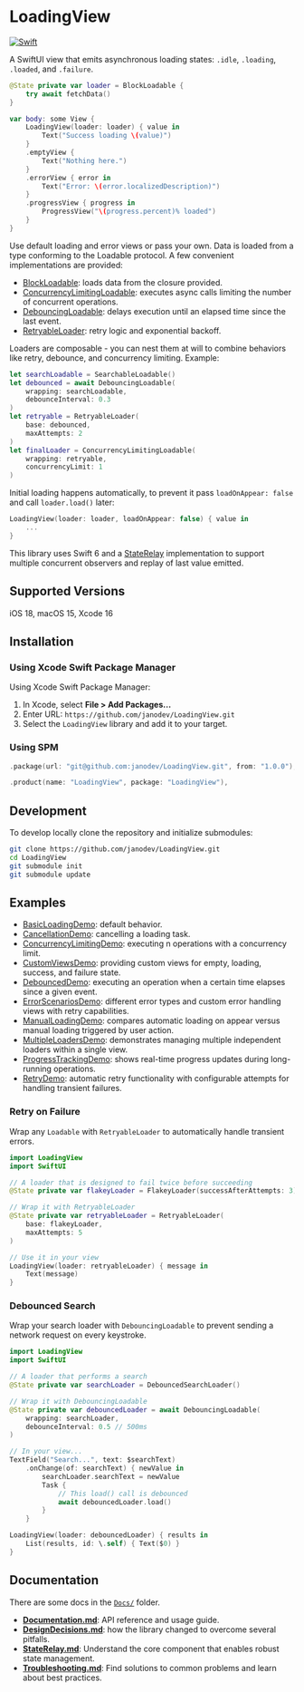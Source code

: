 # LoadingView

[![Swift](https://github.com/janodevorg/LoadingView/actions/workflows/swift.yml/badge.svg)](https://github.com/janodevorg/LoadingView/actions/workflows/swift.yml)

A SwiftUI view that emits asynchronous loading states: `.idle`, `.loading`, `.loaded`, and `.failure`.

```swift
@State private var loader = BlockLoadable {
    try await fetchData()
}

var body: some View {
    LoadingView(loader: loader) { value in
        Text("Success loading \(value)")
    }
    .emptyView {
        Text("Nothing here.")
    }
    .errorView { error in
        Text("Error: \(error.localizedDescription)")
    }
    .progressView { progress in
        ProgressView("\(progress.percent)% loaded")
    }
}
```

Use default loading and error views or pass your own. Data is loaded from a type conforming to the Loadable protocol. A few convenient implementations are provided:

- [BlockLoadable](https://github.com/janodevorg/LoadingView/blob/main/Sources/Main/Extra/BlockLoadable.swift): loads data from the closure provided.
- [ConcurrencyLimitingLoadable](https://github.com/janodev/LoadingView/blob/main/Sources/Main/Extra/ConcurrencyLimitingLoadable.swift): executes async calls limiting the number of concurrent operations.
- [DebouncingLoadable](https://github.com/janodev/LoadingView/blob/main/Sources/Main/Extra/DebouncingLoadable.swift): delays execution until an elapsed time since the last event.
- [RetryableLoader](https://github.com/janodev/LoadingView/blob/main/Sources/Main/Extra/RetryableLoader.swift): retry logic and exponential backoff.

Loaders are composable - you can nest them at will to combine behaviors like retry, debounce, and concurrency limiting. Example:
```swift
let searchLoadable = SearchableLoadable()
let debounced = await DebouncingLoadable(
    wrapping: searchLoadable,
    debounceInterval: 0.3
)
let retryable = RetryableLoader(
    base: debounced,
    maxAttempts: 2
)
let finalLoader = ConcurrencyLimitingLoadable(
    wrapping: retryable,
    concurrencyLimit: 1
)
```

Initial loading happens automatically, to prevent it pass `loadOnAppear: false` and call `loader.load()` later:

```swift
LoadingView(loader: loader, loadOnAppear: false) { value in
    ...
}
```

This library uses Swift 6 and a [StateRelay](https://github.com/janodev/LoadingView/blob/main/Sources/Main/StateRelay.swift) implementation to support multiple concurrent observers and replay of last value emitted.

## Supported Versions

iOS 18, macOS 15, Xcode 16

## Installation

### Using Xcode Swift Package Manager

Using Xcode Swift Package Manager:

1. In Xcode, select **File > Add Packages...**
2. Enter URL: `https://github.com/janodev/LoadingView.git`
3. Select the `LoadingView` library and add it to your target.

### Using SPM
```swift
.package(url: "git@github.com:janodev/LoadingView.git", from: "1.0.0"),

.product(name: "LoadingView", package: "LoadingView"),
```

## Development

To develop locally clone the repository and initialize submodules:

```bash
git clone https://github.com/janodev/LoadingView.git
cd LoadingView
git submodule init
git submodule update
```

## Examples

- [BasicLoadingDemo](https://github.com/janodev/LoadingView/blob/main/Demo/Sources/SwiftUI/Demos/BasicLoadingDemo/BasicLoadingDemo.swift): default behavior.
- [CancellationDemo](https://github.com/janodev/LoadingView/blob/main/Demo/Sources/SwiftUI/Demos/CancellationDemo/CancellationDemo.swift): cancelling a loading task.
- [ConcurrencyLimitingDemo](https://github.com/janodev/LoadingView/blob/main/Demo/Sources/SwiftUI/Demos/ConcurrencyLimitingDemo/ConcurrencyLimitingDemo.swift): executing n operations with a concurrency limit.
- [CustomViewsDemo](https://github.com/janodev/LoadingView/blob/main/Demo/Sources/SwiftUI/Demos/CustomViewsDemo/CustomViewsDemo.swift): providing custom views for empty, loading, success, and failure state.
- [DebouncedDemo](https://github.com/janodev/LoadingView/blob/main/Demo/Sources/SwiftUI/Demos/DebouncedDemo/DebouncedDemo.swift): executing an operation when a certain time elapses since a given event.
- [ErrorScenariosDemo](https://github.com/janodev/LoadingView/blob/main/Demo/Sources/SwiftUI/Demos/ErrorScenariosDemo/ErrorScenariosDemo.swift): different error types and custom error handling views with retry capabilities.
- [ManualLoadingDemo](https://github.com/janodev/LoadingView/blob/main/Demo/Sources/SwiftUI/Demos/ManualLoadingDemo/ManualLoadingDemo.swift): compares automatic loading on appear versus manual loading triggered by user action.
- [MultipleLoadersDemo](https://github.com/janodev/LoadingView/blob/main/Demo/Sources/SwiftUI/Demos/MultipleLoadersDemo/MultipleLoadersDemo.swift): demonstrates managing multiple independent loaders within a single view.
- [ProgressTrackingDemo](https://github.com/janodev/LoadingView/blob/main/Demo/Sources/SwiftUI/Demos/ProgressTrackingDemo/ProgressTrackingDemo.swift): shows real-time progress updates during long-running operations.
- [RetryDemo](https://github.com/janodev/LoadingView/blob/main/Demo/Sources/SwiftUI/Demos/RetryDemo/RetryDemo.swift): automatic retry functionality with configurable attempts for handling transient failures.

### Retry on Failure

Wrap any `Loadable` with `RetryableLoader` to automatically handle transient errors.

```swift
import LoadingView
import SwiftUI

// A loader that is designed to fail twice before succeeding
@State private var flakeyLoader = FlakeyLoader(successAfterAttempts: 3)

// Wrap it with RetryableLoader
@State private var retryableLoader = RetryableLoader(
    base: flakeyLoader,
    maxAttempts: 5
)

// Use it in your view
LoadingView(loader: retryableLoader) { message in
    Text(message)
}
```

### Debounced Search

Wrap your search loader with `DebouncingLoadable` to prevent sending a network request on every keystroke.

```swift
import LoadingView
import SwiftUI

// A loader that performs a search
@State private var searchLoader = DebouncedSearchLoader()

// Wrap it with DebouncingLoadable
@State private var debouncedLoader = await DebouncingLoadable(
    wrapping: searchLoader,
    debounceInterval: 0.5 // 500ms
)

// In your view...
TextField("Search...", text: $searchText)
    .onChange(of: searchText) { newValue in
        searchLoader.searchText = newValue
        Task {
            // This load() call is debounced
            await debouncedLoader.load()
        }
    }

LoadingView(loader: debouncedLoader) { results in
    List(results, id: \.self) { Text($0) }
}
```

## Documentation

There are some docs in the [`Docs/`](./Docs) folder.

- **[Documentation.md](./Docs/Documentation.md)**: API reference and usage guide.
- **[DesignDecisions.md](./Docs/DesignDecisions.md)**: how the library changed to overcome several pitfalls.
- **[StateRelay.md](./Docs/StateRelay.md)**: Understand the core component that enables robust state management.
- **[Troubleshooting.md](./Docs/Troubleshooting.md)**: Find solutions to common problems and learn about best practices.
